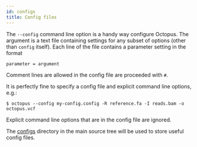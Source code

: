 ```yaml
---
id: configs
title: Config files
---
```


The `--config` command line option is a handy way configure Octopus. The argument is a text file containing settings for any subset of options (other than `config` itself). Each line of the file contains a parameter setting in the format

```shell
parameter = argument
```

Comment lines are allowed in the config file are proceeded with `#`.

It is perfectly fine to specify a config file and explicit command line options, e.g.:

```shell
$ octopus --config my-config.config -R reference.fa -I reads.bam -o octopus.vcf
```

Explicit command line options that are in the config file are ignored.

The [configs](https://github.com/luntergroup/octopus/tree/develop/configs) directory in the main source tree will be used to store useful config files.